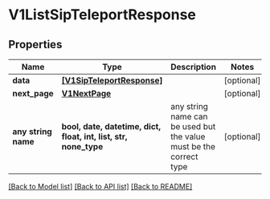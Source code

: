 # V1ListSipTeleportResponse


## Properties
Name | Type | Description | Notes
------------ | ------------- | ------------- | -------------
**data** | [**[V1SipTeleportResponse]**](V1SipTeleportResponse.md) |  | [optional] 
**next_page** | [**V1NextPage**](V1NextPage.md) |  | [optional] 
**any string name** | **bool, date, datetime, dict, float, int, list, str, none_type** | any string name can be used but the value must be the correct type | [optional]

[[Back to Model list]](../README.md#documentation-for-models) [[Back to API list]](../README.md#documentation-for-api-endpoints) [[Back to README]](../README.md)


